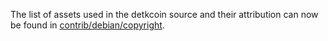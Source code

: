 The list of assets used in the detkcoin source and their attribution can now be found in [contrib/debian/copyright](../contrib/debian/copyright).
